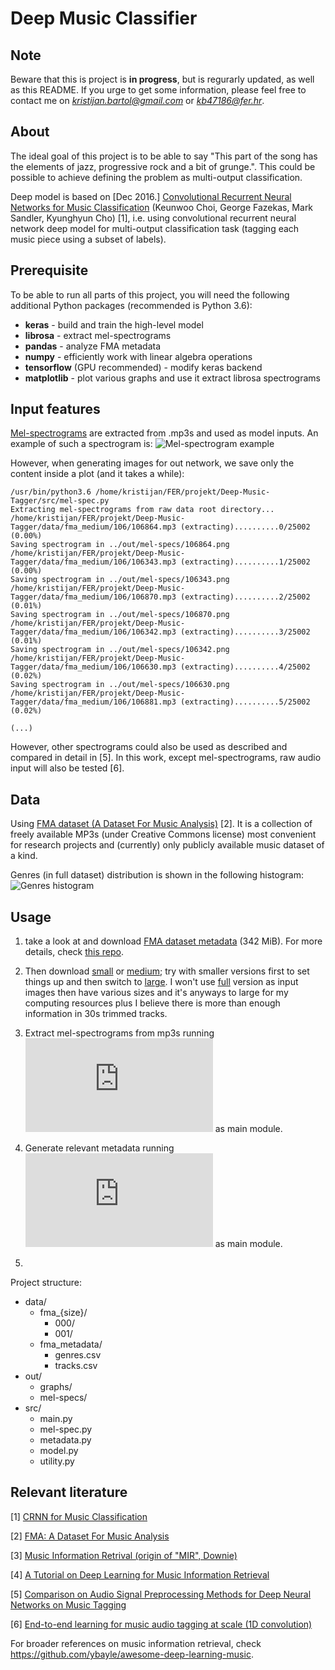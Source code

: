 # Deep Music Classifier

## Note

Beware that this is project is **in progress**, but is regurarly updated, as well as this README. If you urge to get some information, please feel free to contact me on *kristijan.bartol@gmail.com* or *kb47186@fer.hr*.

## About

The ideal goal of this project is to be able to say "This part of the song has the elements of jazz, progressive rock and a bit of grunge.". This could be possible to achieve defining the problem as multi-output classification.

Deep model is based on [Dec 2016.] [Convolutional Recurrent Neural Networks for Music Classification](https://arxiv.org/abs/1609.04243) (Keunwoo Choi, George Fazekas, Mark Sandler, Kyunghyun Cho) [1], i.e. using convolutional recurrent neural network deep model for multi-output classification task (tagging each music piece using a subset of labels).

## Prerequisite

To be able to run all parts of this project, you will need the following additional Python packages (recommended is Python 3.6):

- **keras** - build and train the high-level model
- **librosa** - extract mel-spectrograms
- **pandas** - analyze FMA metadata
- **numpy** - efficiently work with linear algebra operations
- **tensorflow** (GPU recommended) - modify keras backend
- **matplotlib** - plot various graphs and use it extract librosa spectrograms

## Input features

[Mel-spectrograms](https://en.wikipedia.org/wiki/Mel-frequency_cepstrum) are extracted from .mp3s and used as model inputs. An example of such a spectrogram is: ![Mel-spectrogram example](https://github.com/kristijanbartol/Deep-Music-Tagger/blob/master/out/plot.png)

However, when generating images for out network, we save only the content inside a plot (and it takes a while):
```
/usr/bin/python3.6 /home/kristijan/FER/projekt/Deep-Music-Tagger/src/mel-spec.py
Extracting mel-spectrograms from raw data root directory...
/home/kristijan/FER/projekt/Deep-Music-Tagger/data/fma_medium/106/106864.mp3 (extracting)..........0/25002 (0.00%)
Saving spectrogram in ../out/mel-specs/106864.png
/home/kristijan/FER/projekt/Deep-Music-Tagger/data/fma_medium/106/106343.mp3 (extracting)..........1/25002 (0.00%)
Saving spectrogram in ../out/mel-specs/106343.png
/home/kristijan/FER/projekt/Deep-Music-Tagger/data/fma_medium/106/106870.mp3 (extracting)..........2/25002 (0.01%)
Saving spectrogram in ../out/mel-specs/106870.png
/home/kristijan/FER/projekt/Deep-Music-Tagger/data/fma_medium/106/106342.mp3 (extracting)..........3/25002 (0.01%)
Saving spectrogram in ../out/mel-specs/106342.png
/home/kristijan/FER/projekt/Deep-Music-Tagger/data/fma_medium/106/106630.mp3 (extracting)..........4/25002 (0.02%)
Saving spectrogram in ../out/mel-specs/106630.png
/home/kristijan/FER/projekt/Deep-Music-Tagger/data/fma_medium/106/106881.mp3 (extracting)..........5/25002 (0.02%)

(...)
```

However, other spectrograms could also be used as described and compared in detail in [5]. In this work, except mel-spectrograms, raw audio input will also be tested [6].

## Data

Using [FMA dataset (A Dataset For Music Analysis)](https://github.com/mdeff/fma) [2]. It is a collection of freely available MP3s (under Creative Commons license) most convenient for research projects and (currently) only publicly available music dataset of a kind.

Genres (in full dataset) distribution is shown in the following histogram: ![Genres histogram](https://github.com/kristijanbartol/Deep-Music-Tagger/blob/master/out/graphs/genre_top.png)

## Usage

1. take a look at and download [FMA dataset metadata](https://os.unil.cloud.switch.ch/fma/fma_metadata.zip) (342 MiB). For more details, check [this repo](https://github.com/mdeff/fma).

2. Then download [small](https://os.unil.cloud.switch.ch/fma/fma_small.zip) or [medium](https://os.unil.cloud.switch.ch/fma/fma_medium.zip); try with smaller versions first to set things up and then switch to [large](https://os.unil.cloud.switch.ch/fma/fma_large.zip). I won't use [full](https://os.unil.cloud.switch.ch/fma/fma_full.zip) version as input images then have various sizes and it's anyways to large for my computing resources plus I believe there is more than enough information in 30s trimmed tracks.

3. Extract mel-spectrograms from mp3s running ![mel-spec.py](https://github.com/kristijanbartol/Deep-Music-Tagger/blob/master/src/mel-spec.py) as main module.

4. Generate relevant metadata running ![metadata.py](https://github.com/kristijanbartol/Deep-Music-Tagger/blob/master/src/metadata.py) as main module.

5. 

Project structure:

* data/
	* fma_{size}/
		* 000/
		* 001/
	* fma_metadata/
		* genres.csv
		* tracks.csv
* out/
	* graphs/
	* mel-specs/
* src/
	* main.py
	* mel-spec.py
	* metadata.py
	* model.py
	* utility.py

## Relevant literature

[1] [CRNN for Music Classification](https://arxiv.org/abs/1609.04243)

[2] [FMA: A Dataset For Music Analysis](https://arxiv.org/abs/1612.01840)

[3] [Music Information Retrival (origin of "MIR", Downie)](http://www.music.mcgill.ca/~ich/classes/mumt611_08/downie_mir_arist37.pdf)

[4] [A Tutorial on Deep Learning for Music Information Retrieval](https://arxiv.org/pdf/1709.04396.pdf)

[5] [Comparison on Audio Signal Preprocessing Methods for Deep Neural Networks on Music Tagging](https://arxiv.org/pdf/1709.01922.pdf)

[6] [End-to-end learning for music audio tagging at scale (1D convolution)](https://arxiv.org/pdf/1711.02520.pdf)

For broader references on music information retrieval, check https://github.com/ybayle/awesome-deep-learning-music.
